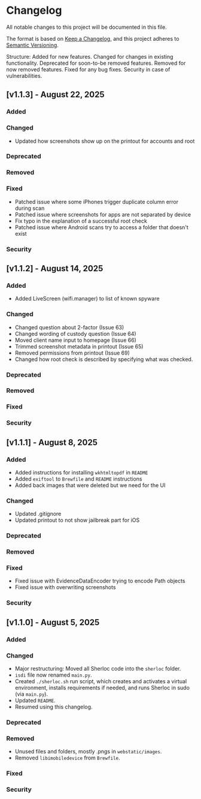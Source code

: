 # Changelog
All notable changes to this project will be documented in this file.

The format is based on [Keep a Changelog](https://keepachangelog.com/en/1.0.0/),
and this project adheres to [Semantic Versioning](https://semver.org/spec/v2.0.0.html).

Structure:
Added for new features.
Changed for changes in existing functionality.
Deprecated for soon-to-be removed features.
Removed for now removed features.
Fixed for any bug fixes.
Security in case of vulnerabilities.

## [v1.1.3] - August 22, 2025

### Added     
### Changed
- Updated how screenshots show up on the printout for accounts and root
### Deprecated
### Removed
### Fixed
- Patched issue where some iPhones trigger duplicate column error during scan
- Patched issue where screenshots for apps are not separated by device
- Fix typo in the explanation of a successful root check
- Patched issue where Android scans try to access a folder that doesn't exist
### Security

## [v1.1.2] - August 14, 2025

### Added     
- Added LiveScreen (wifi.manager) to list of known spyware
### Changed
- Changed question about 2-factor (Issue 63)
- Changed wording of custody question (Issue 64)
- Moved client name input to homepage (Issue 66)
- Trimmed screenshot metadata in printout (Issue 65)
- Removed permissions from printout (Issue 69)
- Changed how root check is described by specifying what was checked.
### Deprecated
### Removed
### Fixed
### Security

## [v1.1.1] - August 8, 2025

### Added     
- Added instructions for installing `wkhtmltopdf` in `README`
- Added `exiftool` to `Brewfile` and `README` instructions
- Added back images that were deleted but we need for the UI

### Changed
- Updated .gitignore
- Updated printout to not show jailbreak part for iOS

### Deprecated
### Removed
### Fixed
- Fixed issue with EvidenceDataEncoder trying to encode Path objects
- Fixed issue with overwriting screenshots
### Security


## [v1.1.0] - August 5, 2025

### Added     

### Changed
- Major restructuring: Moved all Sherloc code into the `sherloc` folder.
- `isdi` file now renamed `main.py`.
- Created `./sherloc.sh` run script, which creates and activates a virtual environment, installs requirements if needed, and runs Sherloc in sudo (via `main.py`).
- Updated `README`.
- Resumed using this changelog.

### Deprecated
### Removed
- Unused files and folders, mostly .pngs in `webstatic/images`.
- Removed `libimobiledevice` from `Brewfile`. 

### Fixed
### Security
